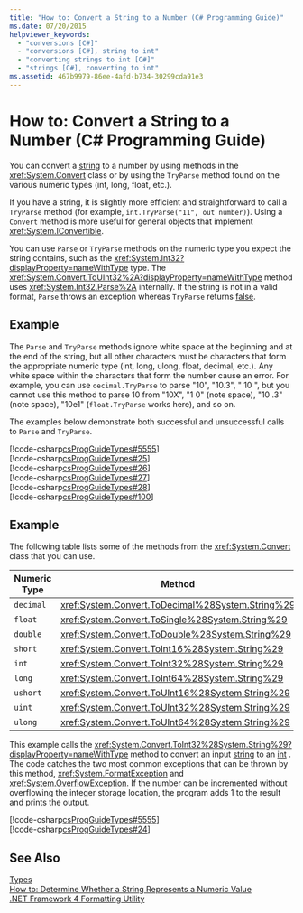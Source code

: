 ```yaml
---
title: "How to: Convert a String to a Number (C# Programming Guide)"
ms.date: 07/20/2015
helpviewer_keywords: 
  - "conversions [C#]"
  - "conversions [C#], string to int"
  - "converting strings to int [C#]"
  - "strings [C#], converting to int"
ms.assetid: 467b9979-86ee-4afd-b734-30299cda91e3
---
```

# How to: Convert a String to a Number (C# Programming Guide)
You can convert a [string](../../../csharp/language-reference/keywords/string.md) to a number by using methods in the <xref:System.Convert> class or by using the `TryParse` method found on the various numeric types (int, long, float, etc.).  
  
 If you have a string, it is slightly more efficient and straightforward to call a `TryParse` method (for example, `int.TryParse("11", out number)`).  Using a `Convert` method is more useful for general objects that implement <xref:System.IConvertible>.  
  
 You can use `Parse` or `TryParse` methods on the numeric type you expect the string contains, such as the <xref:System.Int32?displayProperty=nameWithType> type.  The <xref:System.Convert.ToUInt32%2A?displayProperty=nameWithType> method uses <xref:System.Int32.Parse%2A> internally.  If the string is not in a valid format, `Parse` throws an exception whereas `TryParse` returns [false](../../../csharp/language-reference/keywords/false.md).  
  
## Example  
 The `Parse` and `TryParse` methods ignore white space at the beginning and at the end of the string, but all other characters must be characters that form the appropriate numeric type (int, long, ulong, float, decimal, etc.).  Any white space within the characters that form the number cause an error.  For example, you can use `decimal.TryParse` to parse "10", "10.3", "  10  ", but you cannot use this method to parse 10 from "10X", "1 0" (note space), "10 .3" (note space), "10e1" (`float.TryParse` works here), and so on.  
  
 The examples below demonstrate both successful and unsuccessful calls to `Parse` and `TryParse`.  
  
 [!code-csharp[csProgGuideTypes#5555](../../../csharp/programming-guide/nullable-types/codesnippet/CSharp/how-to-convert-a-string-to-a-number_1.cs)]  
[!code-csharp[csProgGuideTypes#25](../../../csharp/programming-guide/nullable-types/codesnippet/CSharp/how-to-convert-a-string-to-a-number_2.cs)]  
[!code-csharp[csProgGuideTypes#26](../../../csharp/programming-guide/nullable-types/codesnippet/CSharp/how-to-convert-a-string-to-a-number_3.cs)]  
[!code-csharp[csProgGuideTypes#27](../../../csharp/programming-guide/nullable-types/codesnippet/CSharp/how-to-convert-a-string-to-a-number_4.cs)]  
[!code-csharp[csProgGuideTypes#28](../../../csharp/programming-guide/nullable-types/codesnippet/CSharp/how-to-convert-a-string-to-a-number_5.cs)]  
[!code-csharp[csProgGuideTypes#100](../../../csharp/programming-guide/nullable-types/codesnippet/CSharp/how-to-convert-a-string-to-a-number_6.cs)]  
  
## Example  
 The following table lists some of the methods from the <xref:System.Convert> class that you can use.  
  
|Numeric Type|Method|  
|------------------|------------|  
|`decimal`|<xref:System.Convert.ToDecimal%28System.String%29>|  
|`float`|<xref:System.Convert.ToSingle%28System.String%29>|  
|`double`|<xref:System.Convert.ToDouble%28System.String%29>|  
|`short`|<xref:System.Convert.ToInt16%28System.String%29>|  
|`int`|<xref:System.Convert.ToInt32%28System.String%29>|  
|`long`|<xref:System.Convert.ToInt64%28System.String%29>|  
|`ushort`|<xref:System.Convert.ToUInt16%28System.String%29>|  
|`uint`|<xref:System.Convert.ToUInt32%28System.String%29>|  
|`ulong`|<xref:System.Convert.ToUInt64%28System.String%29>|  
  
 This example calls the <xref:System.Convert.ToInt32%28System.String%29?displayProperty=nameWithType> method to convert an input [string](../../../csharp/language-reference/keywords/string.md) to an [int](../../../csharp/language-reference/keywords/int.md) . The code catches the two most common exceptions that can be thrown by this method, <xref:System.FormatException> and <xref:System.OverflowException>. If the number can be incremented without overflowing the integer storage location, the program adds 1 to the result and prints the output.  
  
 [!code-csharp[csProgGuideTypes#5555](../../../csharp/programming-guide/nullable-types/codesnippet/CSharp/how-to-convert-a-string-to-a-number_1.cs)]  
[!code-csharp[csProgGuideTypes#24](../../../csharp/programming-guide/nullable-types/codesnippet/CSharp/how-to-convert-a-string-to-a-number_7.cs)]  
  
## See Also  
 [Types](../../../csharp/programming-guide/types/index.md)  
 [How to: Determine Whether a String Represents a Numeric Value](../../../csharp/programming-guide/strings/how-to-determine-whether-a-string-represents-a-numeric-value.md)  
 [.NET Framework 4 Formatting Utility](http://code.msdn.microsoft.com/NET-Framework-4-Formatting-9c4dae8d)
